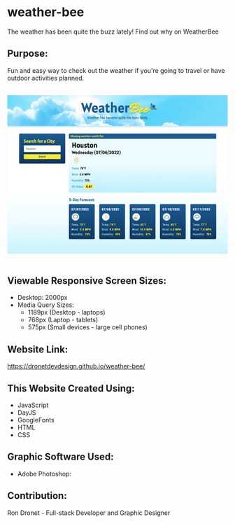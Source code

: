 # weather-bee
The weather has been quite the buzz lately! Find out why on WeatherBee

## Purpose:
Fun and easy way to check out the weather if you're going to travel or have outdoor activities planned.

<br>
<div align="left">
    <img src="./assets/images/waether-bee-screenshot.jpg" width="800px" /> 
</div>
<br>

## Viewable Responsive Screen Sizes:
* Desktop: 2000px
* Media Query Sizes:
  - 1189px (Desktop - laptops)
  - 768px (Laptop - tablets)
  - 575px (Small devices - large cell phones)

## Website Link:
https://dronetdevdesign.github.io/weather-bee/

## This Website Created Using:
* JavaScript
* DayJS
* GoogleFonts
* HTML
* CSS

## Graphic Software Used:
* Adobe Photoshop:

## Contribution:
Ron Dronet - Full-stack Developer and Graphic Designer
